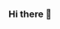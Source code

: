 ### Hi there 👋

<!--
**fbclh/fbclh** is a ✨ _special_ ✨ repository because its `README.md` (this file) appears on your GitHub profile.

Here are some ideas to get you started:

Dribble: dribble.com/fbclh | LinkeIn: linkedin.com/fbclh | AngelList: angel.co/fbclh | Web: fbclh.tech

- 🔭 I’m currently working on ...
- 🌱 I’m currently learning ...
- 👯 I’m looking to collaborate on ...
- 🤔 I’m looking for help with ...
- 💬 Ask me about ...
- 📫 How to reach me: ...
- 😄 Pronouns: ...
- ⚡ Fun fact: ...
-->
